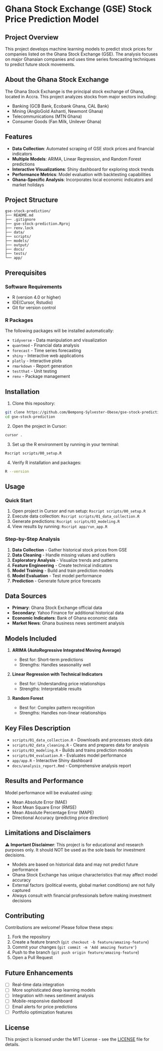 # Ghana Stock Exchange (GSE) Stock Price Prediction Model

## Project Overview

This project develops machine learning models to predict stock prices for companies listed on the Ghana Stock Exchange (GSE). The analysis focuses on major Ghanaian companies and uses time series forecasting techniques to predict future stock movements.

## About the Ghana Stock Exchange

The Ghana Stock Exchange is the principal stock exchange of Ghana, located in Accra. This project analyzes stocks from major sectors including:
- Banking (GCB Bank, Ecobank Ghana, CAL Bank)
- Mining (AngloGold Ashanti, Newmont Ghana)
- Telecommunications (MTN Ghana)
- Consumer Goods (Fan Milk, Unilever Ghana)

## Features

- **Data Collection**: Automated scraping of GSE stock prices and financial indicators
- **Multiple Models**: ARIMA, Linear Regression, and Random Forest predictions
- **Interactive Visualizations**: Shiny dashboard for exploring stock trends
- **Performance Metrics**: Model evaluation with backtesting capabilities
- **Ghana-Specific Analysis**: Incorporates local economic indicators and market holidays

## Project Structure

```
gse-stock-prediction/
├── README.md
├── .gitignore
├── gse-stock-prediction.Rproj
├── renv.lock
├── data/
├── scripts/
├── models/
├── output/
├── docs/
├── tests/
└── app/
```

## Prerequisites

### Software Requirements
- R (version 4.0 or higher) 
- IDE(Cursor, Rstudio)
- Git for version control

### R Packages
The following packages will be installed automatically:
- `tidyverse` - Data manipulation and visualization
- `quantmod` - Financial data analysis
- `forecast` - Time series forecasting
- `shiny` - Interactive web applications
- `plotly` - Interactive plots
- `rmarkdown` - Report generation
- `testthat` - Unit testing
- `renv` - Package management

## Installation

1. Clone this repository:
```bash
git clone https://github.com/Bempong-Sylvester-Obese/gse-stock-prediction.git
cd gse-stock-prediction
```

2. Open the project in Cursor:
```bash
cursor .
```

3. Set up the R environment by running in your terminal:
```bash
Rscript scripts/00_setup.R
```

4. Verify R installation and packages:
```bash
R --version
```

## Usage

### Quick Start
1. Open project in Cursor and run setup: `Rscript scripts/00_setup.R`
2. Execute data collection: `Rscript scripts/01_data_collection.R`
3. Generate predictions: `Rscript scripts/03_modeling.R`
4. View results by running: `Rscript app/run_app.R`

### Step-by-Step Analysis
1. **Data Collection** - Gather historical stock prices from GSE
2. **Data Cleaning** - Handle missing values and outliers
3. **Exploratory Analysis** - Visualize trends and patterns
4. **Feature Engineering** - Create technical indicators
5. **Model Training** - Build and train prediction models
6. **Model Evaluation** - Test model performance
7. **Prediction** - Generate future price forecasts

## Data Sources

- **Primary**: Ghana Stock Exchange official data
- **Secondary**: Yahoo Finance for additional historical data
- **Economic Indicators**: Bank of Ghana economic data
- **Market News**: Ghana business news sentiment analysis

## Models Included

1. **ARIMA (AutoRegressive Integrated Moving Average)**
   - Best for: Short-term predictions
   - Strengths: Handles seasonality well

2. **Linear Regression with Technical Indicators**
   - Best for: Understanding price relationships
   - Strengths: Interpretable results

3. **Random Forest**
   - Best for: Complex pattern recognition
   - Strengths: Handles non-linear relationships

## Key Files Description

- `scripts/01_data_collection.R` - Downloads and processes stock data
- `scripts/02_data_cleaning.R` - Cleans and prepares data for analysis
- `scripts/03_modeling.R` - Builds and trains prediction models
- `scripts/04_evaluation.R` - Evaluates model performance
- `app/app.R` - Interactive Shiny dashboard
- `docs/analysis_report.Rmd` - Comprehensive analysis report

## Results and Performance

Model performance will be evaluated using:
- Mean Absolute Error (MAE)
- Root Mean Square Error (RMSE)
- Mean Absolute Percentage Error (MAPE)
- Directional Accuracy (predicting price direction)

## Limitations and Disclaimers

⚠️ **Important Disclaimer**: This project is for educational and research purposes only. It should NOT be used as the sole basis for investment decisions.

- Models are based on historical data and may not predict future performance
- Ghana Stock Exchange has unique characteristics that may affect model accuracy
- External factors (political events, global market conditions) are not fully captured
- Always consult with financial professionals before making investment decisions

## Contributing

Contributions are welcome! Please follow these steps:
1. Fork the repository
2. Create a feature branch (`git checkout -b feature/amazing-feature`)
3. Commit your changes (`git commit -m 'Add amazing feature'`)
4. Push to the branch (`git push origin feature/amazing-feature`)
5. Open a Pull Request

## Future Enhancements

- [ ] Real-time data integration
- [ ] More sophisticated deep learning models
- [ ] Integration with news sentiment analysis
- [ ] Mobile-responsive dashboard
- [ ] Email alerts for price predictions
- [ ] Portfolio optimization features

## License

This project is licensed under the MIT License - see the [LICENSE](LICENSE) file for details.
